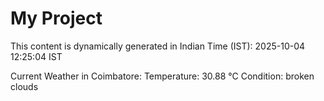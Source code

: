 # My Project

This content is dynamically generated in Indian Time (IST): 2025-10-04 12:25:04 IST


Current Weather in Coimbatore:
Temperature: 30.88 °C
Condition: broken clouds
